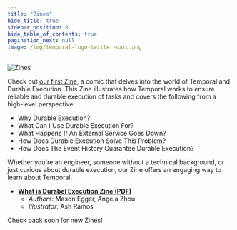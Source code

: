 ```yaml
---
title: "Zines"
hide_title: true
sidebar_position: 8
hide_table_of_contents: true
pagination_next: null
image: /img/temporal-logo-twitter-card.png
---
```


![Zines](/img/banners/zines.png)

Check out [our first Zine](../../static/zines/zines.pdf), a comic that delves into the world of Temporal and Durable Execution. This Zine illustrates how Temporal works to ensure reliable and durable execution of tasks and covers the following from a high-level perspective:

- Why Durable Execution?
- What Can I Use Durable Execution For?
- What Happens If An External Service Goes Down?
- How Does Durable Execution Solve This Problem?
- How Does The Event History Guarantee Durable Execution?

Whether you're an engineer, someone without a technical background, or just curious about durable execution, our Zine offers an engaging way to learn about Temporal. 

* [**What is Durabel Execution Zine (PDF)**](../../static/zines/zines.pdf)
    * _Authors_: Mason Egger, Angela Zhou
    * _Illustrator_: Ash Ramos

Check back soon for new Zines!
